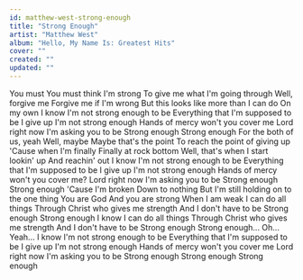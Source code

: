 ```yaml
---
id: matthew-west-strong-enough
title: "Strong Enough"
artist: "Matthew West"
album: "Hello, My Name Is: Greatest Hits"
cover: ""
created: ""
updated: ""
---
```


You must
You must think I'm strong
To give me what I'm going through
Well, forgive me
Forgive me if I'm wrong
But this looks like more than I can do
On my own
I know I'm not strong enough to be
Everything that I'm supposed to be
I give up
I'm not strong enough
Hands of mercy won't you cover me
Lord right now I'm asking you to be
Strong enough
Strong enough
For the both of us, yeah
Well, maybe
Maybe that's the point
To reach the point of giving up
'Cause when I'm finally
Finally at rock bottom
Well, that's when I start lookin' up
And reachin' out
I know I'm not strong enough to be
Everything that I'm supposed to be
I give up
I'm not strong enough
Hands of mercy won't you cover me?
Lord right now I'm asking you to be
Strong enough
Strong enough
'Cause I'm broken
Down to nothing
But I'm still holding on to the one thing
You are God
And you are strong
When I am weak
I can do all things
Through Christ who gives me strength
And I don't have to be
Strong enough
Strong enough
I know I can do all things
Through Christ who gives me strength
And I don't have to be
Strong enough
Strong enough...
Oh...
Yeah...
I know I'm not strong enough to be
Everything that I'm supposed to be
I give up
I'm not strong enough
Hands of mercy won't you cover me
Lord right now I'm asking you to be
Strong enough
Strong enough
Strong enough